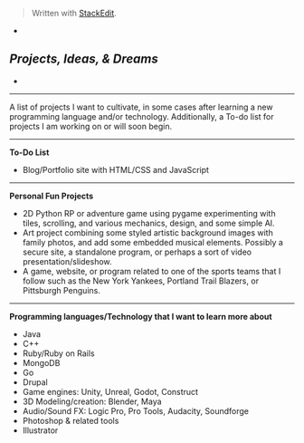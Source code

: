 
> Written with [StackEdit](https://stackedit.io/).

*

***Projects, Ideas, & Dreams***
-----------------------------

*


----------
A list of projects I want to cultivate, in some cases after learning a new programming language and/or technology.
Additionally, a To-do list for projects I am working on or will soon begin.


----------
**To-Do List**

 - Blog/Portfolio site with HTML/CSS and JavaScript


----------
**Personal Fun Projects**

 - 2D Python RP or adventure game using pygame experimenting with tiles, scrolling, and various mechanics, design, and some simple AI.
 - Art project combining some styled artistic background images with family photos, and add some embedded musical elements.  Possibly a secure site, a standalone program, or perhaps a sort of video presentation/slideshow.
 - A game, website, or program related to one of the sports teams that I follow such as the New York Yankees, Portland Trail Blazers, or Pittsburgh Penguins.


----------
**Programming languages/Technology that I want to learn more about**

 - Java
 - C++
 - Ruby/Ruby on Rails
 - MongoDB
 - Go
 - Drupal
 - Game engines:  Unity, Unreal, Godot, Construct
 - 3D Modeling/creation:  Blender, Maya
 - Audio/Sound FX:  Logic Pro, Pro Tools, Audacity, Soundforge
 - Photoshop & related tools
 - Illustrator
